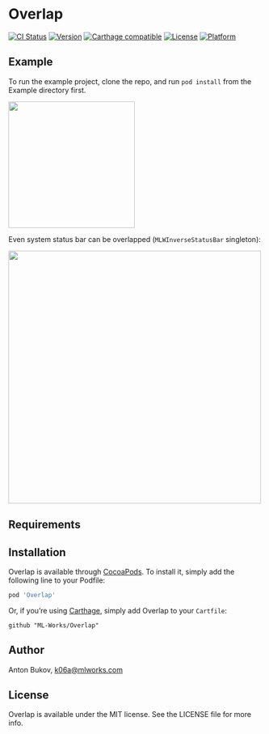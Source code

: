 # Overlap

[![CI Status](http://img.shields.io/travis/ML-Works/Overlap.svg?style=flat)](https://travis-ci.org/ML-Works/Overlap)
[![Version](https://img.shields.io/cocoapods/v/Overlap.svg?style=flat)](http://cocoapods.org/pods/Overlap)
[![Carthage compatible](https://img.shields.io/badge/Carthage-compatible-4BC51D.svg?style=flat)](https://github.com/Carthage/Carthage)
[![License](https://img.shields.io/cocoapods/l/Overlap.svg?style=flat)](http://cocoapods.org/pods/Overlap)
[![Platform](https://img.shields.io/cocoapods/p/Overlap.svg?style=flat)](http://cocoapods.org/pods/Overlap)

## Example

To run the example project, clone the repo, and run `pod install` from the Example directory first.

<image src="/images/overlap.gif" width="250">

Even system status bar can be overlapped (`MLWInverseStatusBar` singleton):

<image src="/images/status-bar.gif" width="500">

## Requirements

## Installation

Overlap is available through [CocoaPods](http://cocoapods.org). To install
it, simply add the following line to your Podfile:

```ruby
pod 'Overlap'
```

Or, if you’re using [Carthage](https://github.com/Carthage/Carthage), simply add Overlap to your `Cartfile`:

```
github "ML-Works/Overlap"
```

## Author

Anton Bukov, k06a@mlworks.com

## License

Overlap is available under the MIT license. See the LICENSE file for more info.
